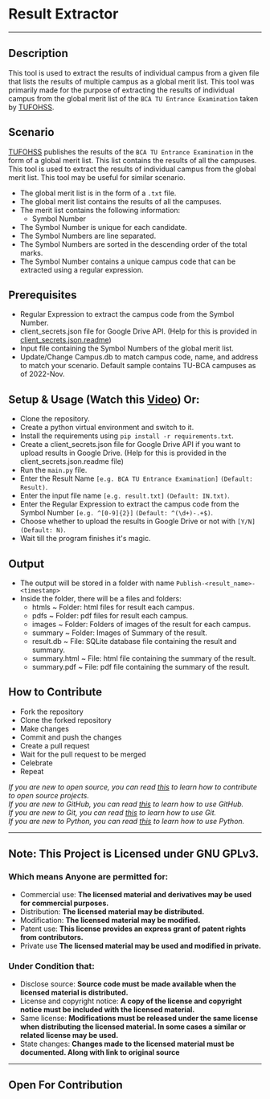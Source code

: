 # Result Extractor

---
## Description
This tool is used to extract the results of individual campus from a given file that lists the results of multiple campus as a global merit list. This tool was primarily made for the purpose of extracting the results of individual campus from the global merit list of the `BCA TU Entrance Examination` taken by [TUFOHSS](https://www.tufohss.edu.np).

## Scenario

[TUFOHSS](https://www.tufohss.edu.np) publishes the results of the `BCA TU Entrance Examination` in the form of a global merit list. This list contains the results of all the campuses. This tool is used to extract the results of individual campus from the global merit list. This tool may be useful for similar scenario.
* The global merit list is in the form of a `.txt` file.
* The global merit list contains the results of all the campuses.
* The merit list contains the following information:
    * Symbol Number
* The Symbol Number is unique for each candidate.
* The Symbol Numbers are line separated.
* The Symbol Numbers are sorted in the descending order of the total marks.
* The Symbol Number contains a unique campus code that can be extracted using a regular expression.

## Prerequisites
* Regular Expression to extract the campus code from the Symbol Number.
* client_secrets.json file for Google Drive API. (Help for this is provided in [client_secrets.json.readme](https://raw.githubusercontent.com/nightmaregaurav/result-extractor/main/client_secrets.json.readme))
* Input file containing the Symbol Numbers of the global merit list.
* Update/Change Campus.db to match campus code, name, and address to match your scenario. Default sample contains TU-BCA campuses as of 2022-Nov.

## Setup & Usage (Watch this [Video](https://youtu.be/ekbwX7EmEk8?si=zTvei7xvzmGXABPc)) Or:
* Clone the repository.
* Create a python virtual environment and switch to it.
* Install the requirements using `pip install -r requirements.txt`.
* Create a client_secrets.json file for Google Drive API if you want to upload results in Google Drive. (Help for this is provided in the client_secrets.json.readme file)
* Run the `main.py` file.
* Enter the Result Name `[e.g. BCA TU Entrance Examination]` `(Default: Result)`.
* Enter the input file name `[e.g. result.txt]` `(Default: IN.txt)`.
* Enter the Regular Expression to extract the campus code from the Symbol Number `[e.g. ^[0-9]{2}]` `(Default: ^(\d+)-.+$)`.
* Choose whether to upload the results in Google Drive or not with `[Y/N]` `(Default: N)`.
* Wait till the program finishes it's magic.

## Output
* The output will be stored in a folder with name `Publish-<result_name>-<timestamp>`
* Inside the folder, there will be a files and folders:
  * htmls ~ Folder: html files for result each campus.
  * pdfs ~ Folder: pdf files for result each campus.
  * images ~ Folder: Folders of images of the result for each campus.
  * summary ~ Folder: Images of Summary of the result.
  * result.db ~ File: SQLite database file containing the result and summary.
  * summary.html ~ File: html file containing the summary of the result.
  * summary.pdf ~ File: pdf file containing the summary of the result.

## How to Contribute
* Fork the repository
* Clone the forked repository
* Make changes
* Commit and push the changes
* Create a pull request
* Wait for the pull request to be merged
* Celebrate
* Repeat

*If you are new to open source, you can read [this](https://opensource.guide/how-to-contribute/) to learn how to contribute to open source projects.*<br>
*If you are new to GitHub, you can read [this](https://guides.github.com/activities/hello-world/) to learn how to use GitHub.*<br>
*If you are new to Git, you can read [this](https://www.atlassian.com/git/tutorials/learn-git-with-bitbucket-cloud) to learn how to use Git.*<br>
*If you are new to Python, you can read [this](https://www.python.org/about/gettingstarted/) to learn how to use Python.*<br>

---
## Note: This Project is Licensed under GNU GPLv3.

### Which means Anyone are permitted for:
- Commercial use: **The licensed material and derivatives may be used for commercial purposes.**
- Distribution: **The licensed material may be distributed.**
- Modification: **The licensed material may be modified.**
- Patent use: **This license provides an express grant of patent rights from contributors.**
- Private use **The licensed material may be used and modified in private.**

### Under Condition that:
- Disclose source: **Source code must be made available when the licensed material is distributed.**
- License and copyright notice: **A copy of the license and copyright notice must be included with the licensed material.**
- Same license: **Modifications must be released under the same license when distributing the licensed material. In some cases a similar or related license may be used.**
- State changes: **Changes made to the licensed material must be documented. Along with link to original source**

---
Open For Contribution
---
